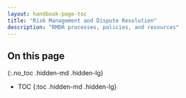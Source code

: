 ```yaml
---
layout: handbook-page-toc
title: "Risk Management and Dispute Resolution"
description: "RMDR processes, policies, and resources"
---
```


## On this page
{:.no_toc .hidden-md .hidden-lg}

- TOC
{:toc .hidden-md .hidden-lg}
